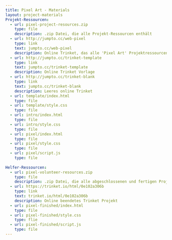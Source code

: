 ```yaml
---
title: Pixel Art - Materials
layout: project-materials
Projekt-Ressourcen:
  - url: pixel-project-resources.zip
    type: file
    description: .zip Datei, die alle Projekt-Ressourcen enthält
  - url: http://jumpto.cc/web-pixel
    type: link
    text: jumpto.cc/web-pixel
    description: Online Trinket, das alle 'Pixel Art' Projektressourcen enthält
  - url: http://jumpto.cc/trinket-template
    type: link
    text: jumpto.cc/trinket-template
    description: Online Trinket Vorlage
  - url: http://jumpto.cc/trinket-blank
    type: link
    text: jumpto.cc/trinket-blank
    description: Leeres online Trinket
  - url: template/index.html
    type: file
  - url: template/style.css
    type: file
  - url: intro/index.html
    type: file
  - url: intro/style.css
    type: file
  - url: pixel/index.html
    type: file
  - url: pixel/style.css
    type: file
  - url: pixel/script.js
    type: file
  
Helfer-Ressourcen:
  - url: pixel-volunteer-resources.zip
    type: file
    description: .zip Datei, die alle abgeschlossenen und fertigen Projekt-Ressourcen enthält
  - url: https://trinket.io/html/0e102a306b
    type: link
    text: trinket.io/html/0e102a306b
    description: Online beendetes Trinket Projekt
  - url: pixel-finished/index.html
    type: file
  - url: pixel-finished/style.css
    type: flie
  - url: pixel-finished/script.js
    type: file
---
```

